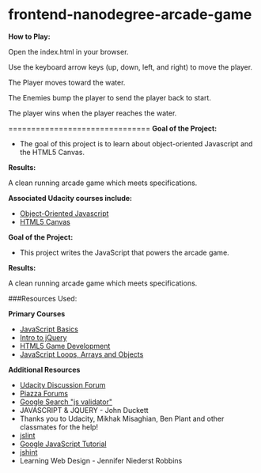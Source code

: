frontend-nanodegree-arcade-game
===============================
**How to Play:**

Open the index.html in your browser.

Use the keyboard arrow keys (up, down, left, and right) to move the player.

The Player moves toward the water.

The Enemies bump the player to send the player back to start.

The player wins when the player reaches the water.

===============================
**Goal of the Project:**
* The goal of this project is to learn about object-oriented Javascript and the HTML5 Canvas.

**Results:**

A clean running arcade game which meets specifications.

**Associated Udacity courses include:**

* [Object-Oriented Javascript](https://www.udacity.com/course/ud015)
* [HTML5 Canvas](https://www.udacity.com/course/ud292)

**Goal of the Project:**

* This project writes the JavaScript that powers the arcade game.

**Results:**

A clean running arcade game which meets specifications.

###Resources Used:

**Primary Courses**

* [JavaScript Basics](https://www.udacity.com/course/viewer#!/c-ud804-nd)
* [Intro to jQuery](hhttps://www.udacity.com/course/viewer#!/c-ud245-nd)
* [HTML5 Game Development](https://www.udacity.com/course/viewer#!/c-cs255/l-52265917/e-130215279/m-129941630)
* [JavaScript Loops, Arrays and Objects](http://teamtreehouse.com/library/javascript-loops-arrays-and-objects)

**Additional Resources**

* [Udacity Discussion Forum](http://discussions.udacity.com/)
* [Piazza Forums](https://piazza.com/class/i36sqlrb9xu332)
* [Google Search "js validator"](https://www.google.com/webhp?sourceid=chrome-instant&ion=1&espv=2&ie=UTF-8#q=js+validator)
* JAVASCRIPT & JQUERY - John Duckett
* Thanks you to Udacity, Mikhak Misaghian, Ben Plant and other classmates for the help!
* [jslint](http://jslint.com/)
* [Google JavaScript Tutorial](https://developers.google.com/maps/documentation/javascript/tutorial)
* [jshint](http://jshint.com/)
* Learning Web Design - Jennifer Niederst Robbins
